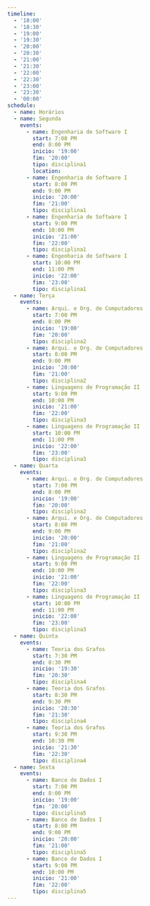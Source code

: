 ```yaml
---
timeline:
  - '18:00'
  - '18:30'
  - '19:00'
  - '19:30'
  - '20:00'
  - '20:30'
  - '21:00'
  - '21:30'
  - '22:00'
  - '22:30'
  - '23:00'
  - '23:30'
  - '00:00'
schedule:
  - name: Horários
  - name: Segunda
    events:
      - name: Engenharia de Software I
        start: 7:00 PM
        end: 8:00 PM
        inicio: '19:00'
        fim: '20:00'
        tipo: disciplina1
        location:
      - name: Engenharia de Software I
        start: 8:00 PM
        end: 9:00 PM
        inicio: '20:00'
        fim: '21:00'
        tipo: disciplina1
      - name: Engenharia de Software I
        start: 9:00 PM
        end: 10:00 PM
        inicio: '21:00'
        fim: '22:00'
        tipo: disciplina1
      - name: Engenharia de Software I
        start: 10:00 PM
        end: 11:00 PM
        inicio: '22:00'
        fim: '23:00'
        tipo: disciplina1
  - name: Terça
    events:
      - name: Arqui. e Org. de Computadores
        start: 7:00 PM
        end: 8:00 PM
        inicio: '19:00'
        fim: '20:00'
        tipo: disciplina2
      - name: Arqui. e Org. de Computadores
        start: 8:00 PM
        end: 9:00 PM
        inicio: '20:00'
        fim: '21:00'
        tipo: disciplina2
      - name: Linguagens de Programação II
        start: 9:00 PM
        end: 10:00 PM
        inicio: '21:00'
        fim: '22:00'
        tipo: disciplina3
      - name: Linguagens de Programação II
        start: 10:00 PM
        end: 11:00 PM
        inicio: '22:00'
        fim: '23:00'
        tipo: disciplina3
  - name: Quarta
    events:
      - name: Arqui. e Org. de Computadores
        start: 7:00 PM
        end: 8:00 PM
        inicio: '19:00'
        fim: '20:00'
        tipo: disciplina2
      - name: Arqui. e Org. de Computadores
        start: 8:00 PM
        end: 9:00 PM
        inicio: '20:00'
        fim: '21:00'
        tipo: disciplina2
      - name: Linguagens de Programação II
        start: 9:00 PM
        end: 10:00 PM
        inicio: '21:00'
        fim: '22:00'
        tipo: disciplina3
      - name: Linguagens de Programação II
        start: 10:00 PM
        end: 11:00 PM
        inicio: '22:00'
        fim: '23:00'
        tipo: disciplina3
  - name: Quinta
    events:
      - name: Teoria dos Grafos
        start: 7:30 PM
        end: 8:30 PM
        inicio: '19:30'
        fim: '20:30'
        tipo: disciplina4
      - name: Teoria dos Grafos
        start: 8:30 PM
        end: 9:30 PM
        inicio: '20:30'
        fim: '21:30'
        tipo: disciplina4
      - name: Teoria dos Grafos
        start: 9:30 PM
        end: 10:30 PM
        inicio: '21:30'
        fim: '22:30'
        tipo: disciplina4
  - name: Sexta
    events:
      - name: Banco de Dados I
        start: 7:00 PM
        end: 8:00 PM
        inicio: '19:00'
        fim: '20:00'
        tipo: disciplina5
      - name: Banco de Dados I
        start: 8:00 PM
        end: 9:00 PM
        inicio: '20:00'
        fim: '21:00'
        tipo: disciplina5
      - name: Banco de Dados I
        start: 9:00 PM
        end: 10:00 PM
        inicio: '21:00'
        fim: '22:00'
        tipo: disciplina5
---
```

